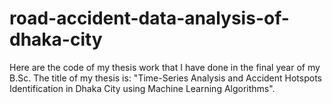 # road-accident-data-analysis-of-dhaka-city
Here are the code of my thesis work that I have done in the final year of my B.Sc. The title of my thesis is: "Time-Series Analysis and Accident Hotspots Identification in Dhaka City using Machine Learning Algorithms".
